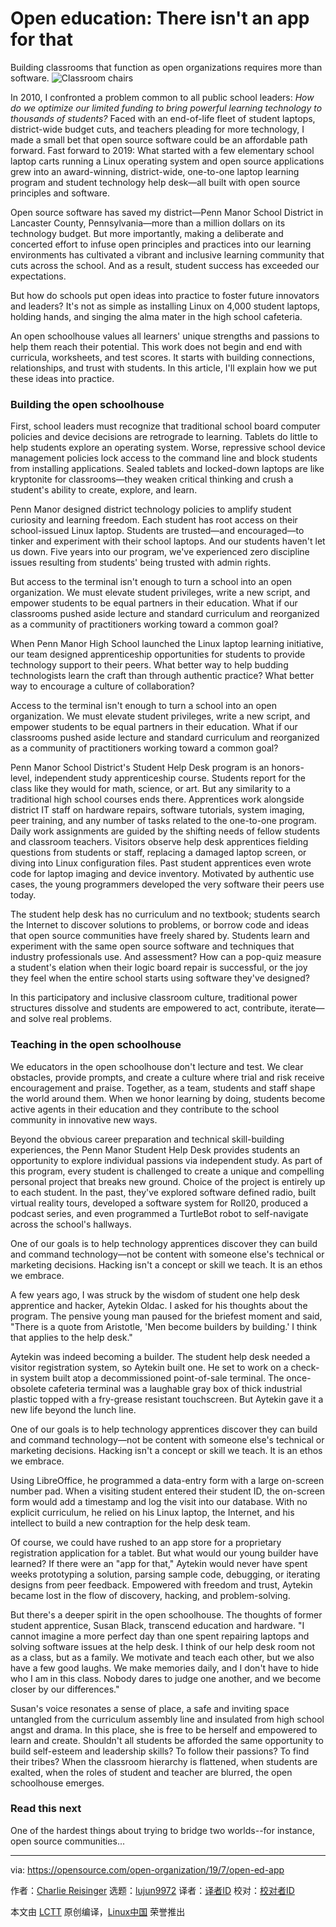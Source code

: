 [#]: collector: (lujun9972)
[#]: translator: ( )
[#]: reviewer: ( )
[#]: publisher: ( )
[#]: url: ( )
[#]: subject: (Open education: There isn't an app for that)
[#]: via: (https://opensource.com/open-organization/19/7/open-ed-app)
[#]: author: (Charlie Reisinger https://opensource.com/users/charlie/users/mchua)

Open education: There isn't an app for that
======
Building classrooms that function as open organizations requires more
than software.
![Classroom chairs][1]

In 2010, I confronted a problem common to all public school leaders: _How do we optimize our limited funding to bring powerful learning technology to thousands of students?_ Faced with an end-of-life fleet of student laptops, district-wide budget cuts, and teachers pleading for more technology, I made a small bet that open source software could be an affordable path forward. Fast forward to 2019: What started with a few elementary school laptop carts running a Linux operating system and open source applications grew into an award-winning, district-wide, one-to-one laptop learning program and student technology help desk—all built with open source principles and software.

Open source software has saved my district—Penn Manor School District in Lancaster County, Pennsylvania—more than a million dollars on its technology budget. But more importantly, making a deliberate and concerted effort to infuse open principles and practices into our learning environments has cultivated a vibrant and inclusive learning community that cuts across the school. And as a result, student success has exceeded our expectations.

But how do schools put open ideas into practice to foster future innovators and leaders? It's not as simple as installing Linux on 4,000 student laptops, holding hands, and singing the alma mater in the high school cafeteria.

An open schoolhouse values all learners' unique strengths and passions to help them reach their potential. This work does not begin and end with curricula, worksheets, and test scores. It starts with building connections, relationships, and trust with students. In this article, I'll explain how we put these ideas into practice.

### Building the open schoolhouse

First, school leaders must recognize that traditional school board computer policies and device decisions are retrograde to learning. Tablets do little to help students explore an operating system. Worse, repressive school device management policies lock access to the command line and block students from installing applications. Sealed tablets and locked-down laptops are like kryptonite for classrooms—they weaken critical thinking and crush a student's ability to create, explore, and learn.

Penn Manor designed district technology policies to amplify student curiosity and learning freedom. Each student has root access on their school-issued Linux laptop. Students are trusted—and encouraged—to tinker and experiment with their school laptops. And our students haven't let us down. Five years into our program, we've experienced zero discipline issues resulting from students' being trusted with admin rights.

But access to the terminal isn't enough to turn a school into an open organization. We must elevate student privileges, write a new script, and empower students to be equal partners in their education. What if our classrooms pushed aside lecture and standard curriculum and reorganized as a community of practitioners working toward a common goal?

When Penn Manor High School launched the Linux laptop learning initiative, our team designed apprenticeship opportunities for students to provide technology support to their peers. What better way to help budding technologists learn the craft than through authentic practice? What better way to encourage a culture of collaboration?

Access to the terminal isn't enough to turn a school into an open organization. We must elevate student privileges, write a new script, and empower students to be equal partners in their education. What if our classrooms pushed aside lecture and standard curriculum and reorganized as a community of practitioners working toward a common goal?

Penn Manor School District's Student Help Desk program is an honors-level, independent study apprenticeship course. Students report for the class like they would for math, science, or art. But any similarity to a traditional high school courses ends there. Apprentices work alongside district IT staff on hardware repairs, software tutorials, system imaging, peer training, and any number of tasks related to the one-to-one program. Daily work assignments are guided by the shifting needs of fellow students and classroom teachers. Visitors observe help desk apprentices fielding questions from students or staff, replacing a damaged laptop screen, or diving into Linux configuration files. Past student apprentices even wrote code for laptop imaging and device inventory. Motivated by authentic use cases, the young programmers developed the very software their peers use today.

The student help desk has no curriculum and no textbook; students search the Internet to discover solutions to problems, or borrow code and ideas that open source communities have freely shared by. Students learn and experiment with the same open source software and techniques that industry professionals use. And assessment? How can a pop-quiz measure a student's elation when their logic board repair is successful, or the joy they feel when the entire school starts using software they've designed?

In this participatory and inclusive classroom culture, traditional power structures dissolve and students are empowered to act, contribute, iterate—and solve real problems.

### Teaching in the open schoolhouse

We educators in the open schoolhouse don't lecture and test. We clear obstacles, provide prompts, and create a culture where trial and risk receive encouragement and praise. Together, as a team, students and staff shape the world around them. When we honor learning by doing, students become active agents in their education and they contribute to the school community in innovative new ways.

Beyond the obvious career preparation and technical skill-building experiences, the Penn Manor Student Help Desk provides students an opportunity to explore individual passions via independent study. As part of this program, every student is challenged to create a unique and compelling personal project that breaks new ground. Choice of the project is entirely up to each student. In the past, they've explored software defined radio, built virtual reality tours, developed a software system for Roll20, produced a podcast series, and even programmed a TurtleBot robot to self-navigate across the school's hallways.

One of our goals is to help technology apprentices discover they can build and command technology—not be content with someone else's technical or marketing decisions. Hacking isn't a concept or skill we teach. It is an ethos we embrace.

A few years ago, I was struck by the wisdom of student one help desk apprentice and hacker, Aytekin Oldac. I asked for his thoughts about the program. The pensive young man paused for the briefest moment and said, "There is a quote from Aristotle, 'Men become builders by building.' I think that applies to the help desk."

Aytekin was indeed becoming a builder. The student help desk needed a visitor registration system, so Aytekin built one. He set to work on a check-in system built atop a decommissioned point-of-sale terminal. The once-obsolete cafeteria terminal was a laughable gray box of thick industrial plastic topped with a fry-grease resistant touchscreen. But Aytekin gave it a new life beyond the lunch line.

One of our goals is to help technology apprentices discover they can build and command technology—not be content with someone else's technical or marketing decisions. Hacking isn't a concept or skill we teach. It is an ethos we embrace.

Using LibreOffice, he programmed a data-entry form with a large on-screen number pad. When a visiting student entered their student ID, the on-screen form would add a timestamp and log the visit into our database. With no explicit curriculum, he relied on his Linux laptop, the Internet, and his intellect to build a new contraption for the help desk team.

Of course, we could have rushed to an app store for a proprietary registration application for a tablet. But what would our young builder have learned? If there were an "app for that," Aytekin would never have spent weeks prototyping a solution, parsing sample code, debugging, or iterating designs from peer feedback. Empowered with freedom and trust, Aytekin became lost in the flow of discovery, hacking, and problem-solving.

But there's a deeper spirit in the open schoolhouse. The thoughts of former student apprentice, Susan Black, transcend education and hardware. "I cannot imagine a more perfect day than one spent repairing laptops and solving software issues at the help desk. I think of our help desk room not as a class, but as a family. We motivate and teach each other, but we also have a few good laughs. We make memories daily, and I don't have to hide who I am in this class. Nobody dares to judge one another, and we become closer by our differences."

Susan's voice resonates a sense of place, a safe and inviting space untangled from the curriculum assembly line and insulated from high school angst and drama. In this place, she is free to be herself and empowered to learn and create. Shouldn't all students be afforded the same opportunity to build self-esteem and leadership skills? To follow their passions? To find their tribes? When the classroom hierarchy is flattened, when students are exalted, when the roles of student and teacher are blurred, the open schoolhouse emerges.

### Read this next

One of the hardest things about trying to bridge two worlds--for instance, open source communities...

--------------------------------------------------------------------------------

via: https://opensource.com/open-organization/19/7/open-ed-app

作者：[Charlie Reisinger][a]
选题：[lujun9972][b]
译者：[译者ID](https://github.com/译者ID)
校对：[校对者ID](https://github.com/校对者ID)

本文由 [LCTT](https://github.com/LCTT/TranslateProject) 原创编译，[Linux中国](https://linux.cn/) 荣誉推出

[a]: https://opensource.com/users/charlie/users/mchua
[b]: https://github.com/lujun9972
[1]: https://opensource.com/sites/default/files/styles/image-full-size/public/lead-images/edu_rcos.png?itok=ylXuvWqA (Classroom chairs)
